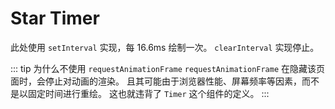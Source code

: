 # Star Timer

<StarTimer/>

此处使用 `setInterval` 实现，每 16.6ms 绘制一次。 `clearInterval` 实现停止。

::: tip 为什么不使用 `requestAnimationFrame`
`requestAnimationFrame` 在隐藏该页面时，会停止对动画的渲染。
且其可能由于浏览器性能、屏幕频率等因素，而不是以固定时间进行重绘。
这也就违背了 `Timer` 这个组件的定义。
:::
